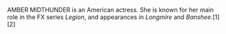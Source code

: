 AMBER MIDTHUNDER is an American actress. She is known for her main role in the FX series _Legion_, and appearances in _Longmire_ and _Banshee_.[1][2]
